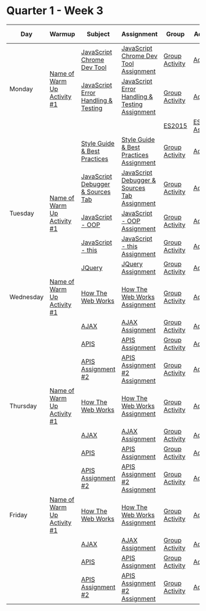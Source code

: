 # Quarter 1 - Week 3

<table style="width: 100%">
  <thead>
    <tr>
      <th>Day</th>
      <th>Warmup</th>
      <th>Subject</th>
      <th>Assignment</th>
      <th>Group</th>
      <th>Activity #1</th>
      <th>Activity #2</th>
      <th>Stretch</th>
      <th>Supplemental #1</th>
      <th>Supplemental #2</th>
      <th>Supplemental #3</th>
    </tr>
  </thead>
  <tbody>
      <tr>
      <td rowspan="3">Monday</td>
      <td rowspan="3"><a href="#">Name of Warm Up Activity #1</a>
      </td>
      <td><a href="#">JavaScript Chrome Dev Tool</a>
      </td>
      <td><a href="#">JavaScript Chrome Dev Tool Assignment</a>
      </td>
         <td><a href="#">Group Activity</a>
      </td>
      <td><a href="#">Activity #1</a></td>
      <td><a href="#">Activity #2</a></td>
      <td><a href="#">JS Calculator</a>
      </td>
       <td><a href="#">Supplemental Link #1</a>
      </td>
       <td><a href="#">Supplemental Link #2</a>
      </td>
       <td><a href="#">Supplemental Link #3</a>
      </td>
      <td><a href="#">JavaScript DOM Events</a>
      </td>
      <td><a href="#">JavaScript DOM Events Assignment</a>
      </td>
       <td><a href="#">Meme Generator</a></td>
      <td><a href="#">Memory Game</a></td>
      </td>
       <td><a href="#">Supplemental Link #1</a>
      </td>
       <td><a href="#">Supplemental Link #2</a>
      </td>
       <td><a href="#">Supplemental Link #3</a>
      </td>
    </tr>
      <td><a href="#">JavaScript Error Handling & Testing</a>
      </td>
      <td><a href="#">JavaScript Error Handling & Testing Assignment</a>
      </td>
         <td><a href="#">Group Activity</a>
      </td>
       <td><a href="#">Activity #1</a></td>
      <td><a href="#">Activity #2</a></td>
      <td><a href="#">JS Calculator</a>
      </td>
       <td><a href="#">Supplemental Link #1</a>
      </td>
       <td><a href="#">Supplemental Link #2</a>
      </td>
       <td><a href="#">Supplemental Link #3</a>
      </td>
    </tr>
    <tr>
    <td></td>
    <td></td>
      <td><a href="#">ES2015</a>
      </td>
      <td><a href="#">ES2015 Assignment</a>
      </td>
         <td><a href="#">Group Activity</a>
      </td>
       <td><a href="#">Activity #1</a></td>
      <td><a href="#">Activity #2</a></td>
      <td><a href="#">JS Calculator</a>
      </td>
       <td><a href="#">Supplemental Link #1</a>
      </td>
       <td><a href="#">Supplemental Link #2</a>
      </td>
       <td><a href="#">Supplemental Link #3</a>
      </td>
    </tr>
    <tr>
    <td></td>
    <td></td>
      <td><a href="#">Style Guide & Best Practices</a>
      </td>
      <td><a href="#">Style Guide & Best Practices Assignment</a>
      </td>
         <td><a href="#">Group Activity</a>
      </td>
       <td><a href="#">Activity #1</a></td>
      <td><a href="#">Activity #2</a></td>
      <td><a href="#">JS Calculator</a>
      </td>
       <td><a href="#">Supplemental Link #1</a>
      </td>
       <td><a href="#">Supplemental Link #2</a>
      </td>
       <td><a href="#">Supplemental Link #3</a>
      </td>
    </tr>
    <tr>
      <td rowspan="3">Tuesday</td>
      <td rowspan="3"><a href="#">Name of Warm Up Activity #1</a>
      </td>
      <td><a href="#">JavaScript Debugger & Sources Tab</a>
      </td>
      <td><a href="#">JavaScript Debugger & Sources Tab Assignment</a>
      </td>
         <td><a href="#">Group Activity</a>
      </td>
      <td><a href="#">Activity #1</a></td>
      <td><a href="#">Activity #2</a></td>
      <td><a href="#">JS Calculator</a>
      </td>
       <td><a href="#">Supplemental Link #1</a>
      </td>
       <td><a href="#">Supplemental Link #2</a>
      </td>
       <td><a href="#">Supplemental Link #3</a>
      </td>
    </tr>
    <tr>
      <td><a href="#">JavaScript - OOP</a>
      </td>
      <td><a href="#">JavaScript - OOP Assignment</a>
      </td>
         <td><a href="#">Group Activity</a>
      </td>
       <td><a href="#">Activity #1</a></td>
      <td><a href="#">Activity #2</a></td>
      <td><a href="#">JS Calculator</a>
      </td>
       <td><a href="#">Supplemental Link #1</a>
      </td>
       <td><a href="#">Supplemental Link #2</a>
      </td>
       <td><a href="#">Supplemental Link #3</a>
      </td>
    </tr>
    <tr>
      <td><a href="#">JavaScript - this</a>
      </td>
      <td><a href="#">JavaScript - this Assignment</a>
      </td>
         <td><a href="#">Group Activity</a>
      </td>
       <td><a href="#">Activity #1</a></td>
      <td><a href="#">Activity #2</a></td>
      <td><a href="#">JS Calculator</a>
      </td>
       <td><a href="#">Supplemental Link #1</a>
      </td>
       <td><a href="#">Supplemental Link #2</a>
      </td>
       <td><a href="#">Supplemental Link #3</a>
      </td>
    </tr>
    <tr>
    <td></td>
    <td></td>
      <td><a href="#">JQuery</a>
      </td>
      <td><a href="#">JQuery Assignment</a>
      </td>
         <td><a href="#">Group Activity</a>
      </td>
       <td><a href="#">Activity #1</a></td>
      <td><a href="#">Activity #2</a></td>
      <td><a href="#">JS Calculator</a>
      </td>
       <td><a href="#">Supplemental Link #1</a>
      </td>
       <td><a href="#">Supplemental Link #2</a>
      </td>
       <td><a href="#">Supplemental Link #3</a>
      </td>
    </tr>
    <tr>
      <td>Wednesday</td>
      <td><a href="#">Name of Warm Up Activity #1</a>
      </td>
      <td><a href="#">How The Web Works</a>
      </td>
      <td><a href="#">How The Web Works Assignment</a>
      </td>
         <td><a href="#">Group Activity</a>
      </td>
      <td><a href="#">Activity #1</a></td>
      <td><a href="#">Activity #2</a></td>
      <td><a href="#">JS Calculator</a>
      </td>
       <td><a href="#">Supplemental Link #1</a>
      </td>
       <td><a href="#">Supplemental Link #2</a>
      </td>
       <td><a href="#">Supplemental Link #3</a>
      </td>
    </tr>
    <tr>
      <td></td>
      <td></td>
      <td><a href="#">AJAX</a>
      </td>
      <td><a href="#">AJAX Assignment</a>
      </td>
         <td><a href="#">Group Activity</a>
      </td>
       <td><a href="#">Activity #1</a></td>
      <td><a href="#">Activity #2</a></td>
      <td><a href="#">JS Calculator</a>
      </td>
       <td><a href="#">Supplemental Link #1</a>
      </td>
       <td><a href="#">Supplemental Link #2</a>
      </td>
       <td><a href="#">Supplemental Link #3</a>
      </td>
    </tr>
    <tr>
      <td></td>
      <td></td>
      <td><a href="#">APIS</a>
      </td>
      <td><a href="#">APIS Assignment</a>
      </td>
         <td><a href="#">Group Activity</a>
      </td>
       <td><a href="#">Activity #1</a></td>
      <td><a href="#">Activity #2</a></td>
      <td><a href="#">JS Calculator</a>
      </td>
       <td><a href="#">Supplemental Link #1</a>
      </td>
       <td><a href="#">Supplemental Link #2</a>
      </td>
       <td><a href="#">Supplemental Link #3</a>
      </td>
    </tr>
    <tr>
      <td></td>
      <td></td>
      <td><a href="#">APIS Assignment #2</a>
      </td>
      <td><a href="#">APIS Assignment #2 Assignment</a>
      </td>
         <td><a href="#">Group Activity</a>
      </td>
       <td><a href="#">Activity #1</a></td>
      <td><a href="#">Activity #2</a></td>
      <td><a href="#">JS Calculator</a></td>
       <td><a href="#">Supplemental Link #1</a>
      </td>
       <td><a href="#">Supplemental Link #2</a>
      </td>
       <td><a href="#">Supplemental Link #3</a>
      </td>
    </tr>
     <tr>
      <td>Thursday</td>
      <td><a href="#">Name of Warm Up Activity #1</a>
      </td>
      <td><a href="#">How The Web Works</a>
      </td>
      <td><a href="#">How The Web Works Assignment</a>
      </td>
         <td><a href="#">Group Activity</a>
      </td>
      <td><a href="#">Activity #1</a></td>
      <td><a href="#">Activity #2</a></td>
      <td><a href="#">JS Calculator</a>
      </td>
       <td><a href="#">Supplemental Link #1</a>
      </td>
       <td><a href="#">Supplemental Link #2</a>
      </td>
       <td><a href="#">Supplemental Link #3</a>
      </td>
    </tr>
    <tr>
      <td></td>
      <td></td>
      <td><a href="#">AJAX</a>
      </td>
      <td><a href="#">AJAX Assignment</a>
      </td>
         <td><a href="#">Group Activity</a>
      </td>
       <td><a href="#">Activity #1</a></td>
      <td><a href="#">Activity #2</a></td>
      <td><a href="#">JS Calculator</a>
      </td>
       <td><a href="#">Supplemental Link #1</a>
      </td>
       <td><a href="#">Supplemental Link #2</a>
      </td>
       <td><a href="#">Supplemental Link #3</a>
      </td>
    </tr>
    <tr>
      <td></td>
      <td></td>
      <td><a href="#">APIS</a>
      </td>
      <td><a href="#">APIS Assignment</a>
      </td>
         <td><a href="#">Group Activity</a>
      </td>
       <td><a href="#">Activity #1</a></td>
      <td><a href="#">Activity #2</a></td>
      <td><a href="#">JS Calculator</a>
      </td>
       <td><a href="#">Supplemental Link #1</a>
      </td>
       <td><a href="#">Supplemental Link #2</a>
      </td>
       <td><a href="#">Supplemental Link #3</a>
      </td>
    </tr>
    <tr>
      <td></td>
      <td></td>
      <td><a href="#">APIS Assignment #2</a>
      </td>
      <td><a href="#">APIS Assignment #2 Assignment</a>
      </td>
         <td><a href="#">Group Activity</a>
      </td>
       <td><a href="#">Activity #1</a></td>
      <td><a href="#">Activity #2</a></td>
      <td><a href="#">JS Calculator</a></td>
       <td><a href="#">Supplemental Link #1</a>
      </td>
       <td><a href="#">Supplemental Link #2</a>
      </td>
       <td><a href="#">Supplemental Link #3</a>
      </td>
    </tr>
     <tr>
      <td>Friday</td>
      <td><a href="#">Name of Warm Up Activity #1</a>
      </td>
      <td><a href="#">How The Web Works</a>
      </td>
      <td><a href="#">How The Web Works Assignment</a>
      </td>
         <td><a href="#">Group Activity</a>
      </td>
      <td><a href="#">Activity #1</a></td>
      <td><a href="#">Activity #2</a></td>
      <td><a href="#">JS Calculator</a>
      </td>
       <td><a href="#">Supplemental Link #1</a>
      </td>
       <td><a href="#">Supplemental Link #2</a>
      </td>
       <td><a href="#">Supplemental Link #3</a>
      </td>
    </tr>
    <tr>
      <td></td>
      <td></td>
      <td><a href="#">AJAX</a>
      </td>
      <td><a href="#">AJAX Assignment</a>
      </td>
         <td><a href="#">Group Activity</a>
      </td>
       <td><a href="#">Activity #1</a></td>
      <td><a href="#">Activity #2</a></td>
      <td><a href="#">JS Calculator</a>
      </td>
       <td><a href="#">Supplemental Link #1</a>
      </td>
       <td><a href="#">Supplemental Link #2</a>
      </td>
       <td><a href="#">Supplemental Link #3</a>
      </td>
    </tr>
    <tr>
      <td></td>
      <td></td>
      <td><a href="#">APIS</a>
      </td>
      <td><a href="#">APIS Assignment</a>
      </td>
         <td><a href="#">Group Activity</a>
      </td>
       <td><a href="#">Activity #1</a></td>
      <td><a href="#">Activity #2</a></td>
      <td><a href="#">JS Calculator</a>
      </td>
       <td><a href="#">Supplemental Link #1</a>
      </td>
       <td><a href="#">Supplemental Link #2</a>
      </td>
       <td><a href="#">Supplemental Link #3</a>
      </td>
    </tr>
    <tr>
      <td></td>
      <td></td>
      <td><a href="#">APIS Assignment #2</a>
      </td>
      <td><a href="#">APIS Assignment #2 Assignment</a>
      </td>
         <td><a href="#">Group Activity</a>
      </td>
       <td><a href="#">Activity #1</a></td>
      <td><a href="#">Activity #2</a></td>
      <td><a href="#">JS Calculator</a></td>
       <td><a href="#">Supplemental Link #1</a>
      </td>
       <td><a href="#">Supplemental Link #2</a>
      </td>
       <td><a href="#">Supplemental Link #3</a>
      </td>
    </tr>

  </tbody>
</table>
